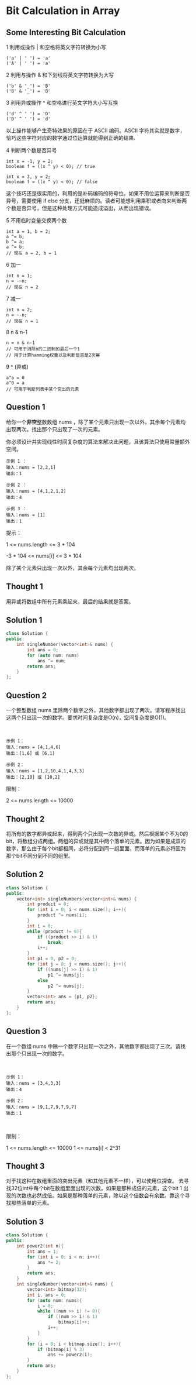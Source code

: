 # Bit Calculation in Array

## Some Interesting Bit Calculation

1 利用或操作 | 和空格将英文字符转换为小写
```
('a' | ' ') = 'a'
('A' | ' ') = 'a'
```
2 利用与操作 & 和下划线将英文字符转换为大写
```
('b' & '_') = 'B'
('B' & '_') = 'B'
```
3 利用异或操作 ^ 和空格进行英文字符大小写互换
```
('d' ^ ' ') = 'D'
('D' ^ ' ') = 'd'
```
以上操作能够产生奇特效果的原因在于 ASCII 编码。ASCII 字符其实就是数字，恰巧这些字符对应的数字通过位运算就能得到正确的结果.

4 判断两个数是否异号
```
int x = -1, y = 2;
boolean f = ((x ^ y) < 0); // true

int x = 3, y = 2;
boolean f = ((x ^ y) < 0); // false
```
这个技巧还是很实用的，利用的是补码编码的符号位。如果不用位运算来判断是否异号，需要使用 if else 分支，还挺麻烦的。读者可能想利用乘积或者商来判断两个数是否异号，但是这种处理方式可能造成溢出，从而出现错误。

5 不用临时变量交换两个数
```
int a = 1, b = 2;
a ^= b;
b ^= a;
a ^= b;
// 现在 a = 2, b = 1
```
6 加一
```
int n = 1;
n = -~n;
// 现在 n = 2
```
7 减一
```
int n = 2;
n = ~-n;
// 现在 n = 1
```

8 n & n-1
```
n = n & n-1
// 可用于消除n的二进制的最后一个1
// 用于计算hamming权重以及判断是否是2次幂
```

9 ^ (异或)
```
a^a = 0
a^0 = a
// 可用于判断列表中某个突出的元素
```

## Question 1
给你一个**非空**整数数组 nums ，除了某个元素只出现一次以外，其余每个元素均出现两次。找出那个只出现了一次的元素。

你必须设计并实现线性时间复杂度的算法来解决此问题，且该算法只使用常量额外空间。

 
```
示例 1 ：
输入：nums = [2,2,1]
输出：1

示例 2 ：
输入：nums = [4,1,2,1,2]
输出：4

示例 3 ：
输入：nums = [1]
输出：1
```

提示：

1 <= nums.length <= 3 * 104

-3 * 104 <= nums[i] <= 3 * 104

除了某个元素只出现一次以外，其余每个元素均出现两次。

## Thought 1
用异或将数组中所有元素乘起来，最后的结果就是答案。

## Solution 1
```C++
class Solution {
public:
    int singleNumber(vector<int>& nums) {
        int ans = 0;
        for (auto num: nums)
            ans ^= num;
        return ans;
    }
};
```

## Question 2
一个整型数组 nums 里除两个数字之外，其他数字都出现了两次。请写程序找出这两个只出现一次的数字。要求时间复杂度是O(n)，空间复杂度是O(1)。

 
```
示例 1：
输入：nums = [4,1,4,6]
输出：[1,6] 或 [6,1]

示例 2：
输入：nums = [1,2,10,4,1,4,3,3]
输出：[2,10] 或 [10,2]
```

限制：

2 <= nums.length <= 10000

## Thought 2
将所有的数字都异或起来，得到两个只出现一次数的异或。然后根据某个不为0的bit，将数组分成两组。两组的异或就是其中两个落单的元素。因为如果是成双的数字，那么由于每个bit都相同，必将分配到同一组里面，而落单的元素必将因为那个bit不同分到不同的组里。

## Solution 2
```C++
class Solution {
public:
    vector<int> singleNumbers(vector<int>& nums) {
        int product = 0;
        for (int i = 0; i < nums.size(); i++){
            product ^= nums[i];
        }
        int i = 0;
        while (product != 0){
            if ((product >> i) & 1)
                break;
            i++;
        }
        int p1 = 0, p2 = 0;
        for (int j = 0; j < nums.size(); j++){
            if ((nums[j] >> i) & 1)
                p1 ^= nums[j];
            else
                p2 ^= nums[j];
        }
        vector<int> ans = {p1, p2};
        return ans;
    }
};
```

## Question 3
在一个数组 nums 中除一个数字只出现一次之外，其他数字都出现了三次。请找出那个只出现一次的数字。

 
```
示例 1：
输入：nums = [3,4,3,3]
输出：4

示例 2：
输入：nums = [9,1,7,9,7,9,7]
输出：1
```
 

限制：

1 <= nums.length <= 10000
1 <= nums[i] < 2^31
 
## Thought 3
对于找这种在数组里面的突出元素（和其他元素不一样），可以使用位探查。
去寻找32位int中每个bit在数组里面出现的次数。如果是那种成倍的元素，这个bit 1 出现的次数也必然成倍。如果是那种落单的元素，除以这个倍数会有余数。靠这个寻找那些落单的元素。

## Solution 3
```C++
class Solution {
public:
    int power2(int n){
        int ans = 1;
        for (int i = 0; i < n; i++){
            ans *= 2;
        }
        return ans;
    }
    int singleNumber(vector<int>& nums) {
        vector<int> bitmap(32);
        int i, ans = 0;
        for (auto num: nums){
            i = 0;
            while ((num >> i) != 0){
                if ((num >> i) & 1)
                    bitmap[i]++;
                i++;
            }
        }
        for (i = 0; i < bitmap.size(); i++){
            if (bitmap[i] % 3)
                ans += power2(i);
        }
        return ans;
    }
};
```
